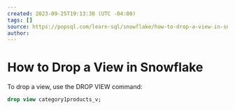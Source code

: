```yaml
---
created: 2023-09-25T19:13:38 (UTC -04:00)
tags: []
source: https://popsql.com/learn-sql/snowflake/how-to-drop-a-view-in-snowflake
author: 
---
```


# How to Drop a View in Snowflake


To drop a view, use the DROP VIEW command:  

```sql
drop view category1products_v;
```

